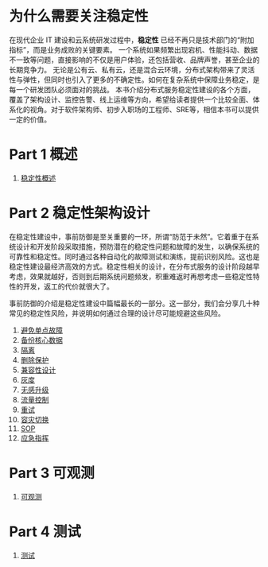 # 为什么需要关注稳定性
在现代企业 IT 建设和云系统研发过程中，**稳定性** 已经不再只是技术部门的“附加指标”，而是业务成败的关键要素。
一个系统如果频繁出现宕机、性能抖动、数据不一致等问题，直接影响的不仅是用户体验，还包括营收、品牌声誉，甚至企业的长期竞争力。
无论是公有云、私有云，还是混合云环境，分布式架构带来了灵活性与弹性，但同时也引入了更多的不确定性。如何在复杂系统中保障业务稳定，是每一个研发团队必须面对的挑战。
本书介绍分布式服务稳定性建设的各个方面，覆盖了架构设计、监控告警、线上运维等方向，希望给读者提供一个比较全面、体系化的视角。对于软件架构师、初步入职场的工程师、SRE等，相信本书可以提供一定的价值。


# Part 1 概述
1. [稳定性概述](1-overview/README.md)

# Part 2 稳定性架构设计
在稳定性建设中，事前防御是至关重要的一环，所谓“防范于未然”。它着重于在系统设计和开发阶段采取措施，预防潜在的稳定性问题和故障的发生，以确保系统的可靠性和稳定性。同时通过各种自动化的故障测试和演练，提前识别风险。这也是稳定性建设最经济高效的方式。稳定性相关的设计，在分布式服务的设计阶段越早考虑，效果就越好，否则到后期系统问题频发，积重难返时再想考虑一些稳定性特性的开发，返工的代价就很大了。

事前防御的介绍是稳定性建设中篇幅最长的一部分。这一部分，我们会分享几十种常见的稳定性风险，并说明如何通过合理的设计尽可能规避这些风险。

1. [避免单点故障](2-preventive-arch/避免单点故障.md)
2. [备份核心数据](2-preventive-arch/备份.md)
3. [隔离](2-preventive-arch/隔离.md)
4. [删除保护](2-preventive-arch/删除保护.md)
5. [兼容性设计](2-preventive-arch/兼容性设计.md)
1. [灰度](2-preventive-arch/灰度.md)
1. [无感升级](2-preventive-arch/无感升级.md)
1. [流量控制](2-preventive-arch/流量控制.md)
1. [重试](2-preventive-arch/重试.md)
1. [容灾切换](2-preventive-arch/容灾切换.md)
1. [SOP](2-preventive-arch/SOP.md)
1. [应急指挥](2-preventive-arch/应急指挥.md)

# Part 3 可观测
1. [可观测](3-observability/README.md)

# Part 4 测试
1. [测试](4-test/测试.md)